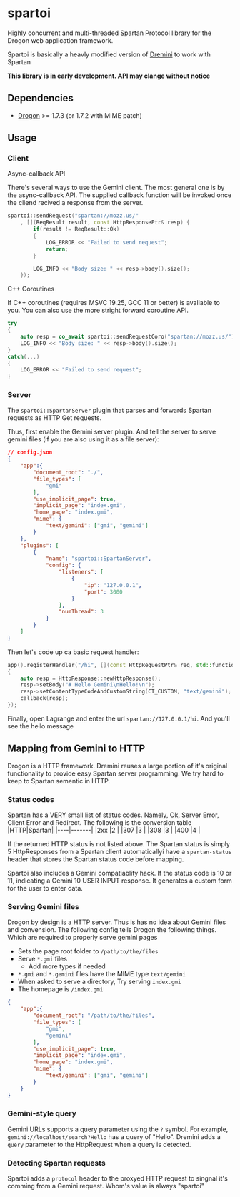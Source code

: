 # spartoi

Highly concurrent and multi-threaded Spartan Protocol library for the Drogon web application framework.

Spartoi is basically a heavly modified version of [Dremini](https://github.com/marty1885/dremini) to work with Spartan

**This library is in early development. API may clange without notice**


## Dependencies

* [Drogon](https://github.com/drogonframework/drogon) >= 1.7.3 (or 1.7.2 with MIME patch)

## Usage

### Client

Async-callback API

There's several ways to use the Gemini client. The most general one is by the async-callback API. The supplied callback function will be invoked once the cliend recived a response from the server.

```c++
spartoi::sendRequest("spartan://mozz.us/"
    , [](ReqResult result, const HttpResponsePtr& resp) {
        if(result != ReqResult::Ok)
        {
            LOG_ERROR << "Failed to send request";
            return;
        }

        LOG_INFO << "Body size: " << resp->body().size();
    });
```

C++ Coroutines

If C++ coroutines (requires MSVC 19.25, GCC 11 or better) is avaliable to you. You can also use the more stright forward coroutine API.

```c++
try
{
    auto resp = co_await spartoi::sendRequestCoro("spartan://mozz.us/");
    LOG_INFO << "Body size: " << resp->body().size();
} 
catch(...)
{
    LOG_ERROR << "Failed to send request";
}
```

### Server

The `spartoi::SpartanServer` plugin that parses and forwards Spartan requests as HTTP Get requests.

Thus, first enable the Gemini server plugin. And tell the server to serve gemini files (if you are also using it as a file server):

```json
// config.json
{
    "app":{
        "document_root": "./",
        "file_types": [
            "gmi"
        ],
        "use_implicit_page": true,
        "implicit_page": "index.gmi",
        "home_page": "index.gmi",
        "mime": {
            "text/gemini": ["gmi", "gemini"]
        }
    },
    "plugins": [
        {
            "name": "spartoi::SpartanServer",
            "config": {
                "listeners": [
                    {
                        "ip": "127.0.0.1",
						"port": 3000
                    }
                ],
                "numThread": 3
            }
        }
    ]
}

```

Then let's code up ca basic request handler:

```c++
app().registerHandler("/hi", [](const HttpRequestPtr& req, std::function<void(const HttpResponsePtr&)>&& callback)
{
    auto resp = HttpResponse::newHttpResponse();
    resp->setBody("# Hello Gemini\nHello!\n");
    resp->setContentTypeCodeAndCustomString(CT_CUSTOM, "text/gemini");
    callback(resp);
});
```

Finally, open Lagrange and enter the url `spartan://127.0.0.1/hi`. And you'll see the hello message


## Mapping from Gemini to HTTP

Drogon is a HTTP framework. Dremini reuses a large portion of it's original functionality to provide easy Spartan server programming.
We try hard to keep to Spartan sementic in HTTP.

### Status codes

Spartan has a VERY small list of status codes. Namely, Ok, Server Error, Client Error and Redirect. The following is the conversion table
|HTTP|Spartan|
|----|-------|
|2xx |2      |
|307 |3      |
|308 |3      |
|400 |4      |

If the returned HTTP status is not listed above. The Spartan status is simply 5 HttpResponses from a Spartan client automaticallyi have a `spartan-status` header that stores the Spartan status code before mapping.

Spartoi also includes a Gemini compatiablity hack. If the status code is 10 or 11, indicating a Gemini 10 USER INPUT response. It generates a custom form for the user to enter data.

### Serving Gemini files

Drogon by design is a HTTP server. Thus is has no idea about Gemini files and convension. The following config tells Drogon the following things. Which are required to properly serve gemini pages

* Sets the page root folder to `/path/to/the/files`
* Serve `*.gmi` files
    * Add more types if needed
* `*.gmi` and `*.gemini` files have the MIME type `text/gemini`
* When asked to serve a directory, Try serving `index.gmi`
* The homepage is `/index.gmi`

```json
{
    "app":{
        "document_root": "/path/to/the/files",
        "file_types": [
            "gmi",
            "gemini"
        ],
        "use_implicit_page": true,
        "implicit_page": "index.gmi",
        "home_page": "index.gmi",
        "mime": {
            "text/gemini": ["gmi", "gemini"]
        }
    }
}
```

### Gemini-style query

Gemini URLs supports a query parameter using the `?` symbol. For example, `gemini://localhost/search?Hello` has a query of "Hello". Dremini adds a `query` parameter to the HttpRequest when a query is detected.

### Detecting Spartan requests

Spartoi adds a `protocol` header to the proxyed HTTP request to singnal it's comming from a Gemini request. Whom's value is always "spartoi"

